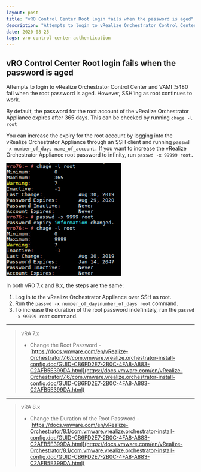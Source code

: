 ```yaml
---
layout: post
title: "vRO Control Center Root login fails when the password is aged"
description: "Attempts to login to vRealize Orchestrator Control Center fail when the root password is aged."
date: 2020-08-25
tags: vro control-center authentication
---
```

## vRO Control Center Root login fails when the password is aged

Attempts to login to vRealize Orchestrator Control Center and VAMI :5480 fail when the root password is aged.
However, SSH'ing as root continues to work.

By default, the password for the root account of the vRealize Orchestrator Appliance expires after 365 days. 
This can be checked by running ``chage -l root``

You can increase the expiry for the root account by logging into the vRealize Orchestrator Appliance through an SSH client and running ``passwd -x number_of_days name_of_account.`` If you want to increase the vRealize Orchestrator Appliance root password to infinity, run ``passwd -x 99999 root.``

![Update root password age](/assets/images/vRO-Control-Center-Root-Login-Fails.png "Update root password age")

In both vRO 7.x and 8.x, the steps are the same:

1. Log in to the vRealize Orchestrator Appliance over SSH as root.
2. Run the ``passwd -x number_of_daysnumber_of_days root`` command.
3. To increase the duration of the root password indefinitely, run the ``passwd -x 99999 root`` command.

---

> vRA 7.x
>
> * Change the Root Password - [https://docs.vmware.com/en/vRealize-Orchestrator/7.6/com.vmware.vrealize.orchestrator-install-config.doc/GUID-CB6FD2E7-2B0C-4FA8-A883-C2AFB5E399DA.html](https://docs.vmware.com/en/vRealize-Orchestrator/7.6/com.vmware.vrealize.orchestrator-install-config.doc/GUID-CB6FD2E7-2B0C-4FA8-A883-C2AFB5E399DA.html)

---

> vRA 8.x
>
> * Change the Duration of the Root Password - [https://docs.vmware.com/en/vRealize-Orchestrator/8.1/com.vmware.vrealize.orchestrator-install-config.doc/GUID-CB6FD2E7-2B0C-4FA8-A883-C2AFB5E399DA.html](https://docs.vmware.com/en/vRealize-Orchestrator/8.1/com.vmware.vrealize.orchestrator-install-config.doc/GUID-CB6FD2E7-2B0C-4FA8-A883-C2AFB5E399DA.html)